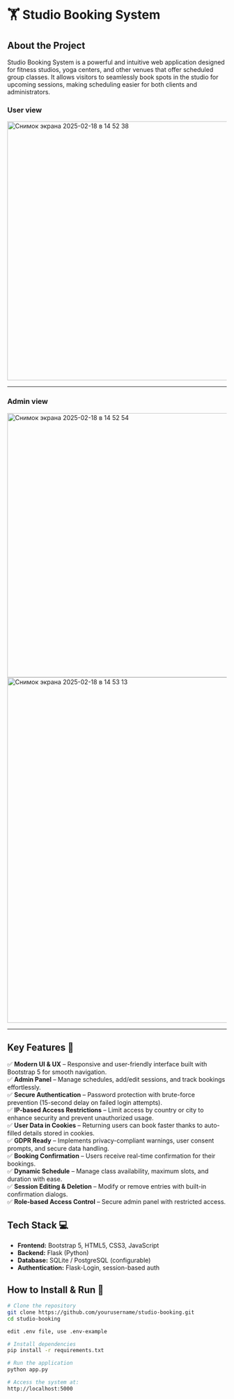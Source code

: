# 🏋️ Studio Booking System

## About the Project
Studio Booking System is a powerful and intuitive web application designed for fitness studios, yoga centers, and other venues that offer scheduled group classes. It allows visitors to seamlessly book spots in the studio for upcoming sessions, making scheduling easier for both clients and administrators.

### User view
<img width="593" alt="Снимок экрана 2025-02-18 в 14 52 38" src="https://github.com/user-attachments/assets/bd50ca81-5bc3-420a-8ff2-eefd4796dc6f" />
<hr>

### Admin view

<img width="605" alt="Снимок экрана 2025-02-18 в 14 52 54" src="https://github.com/user-attachments/assets/ccdcf23c-a792-4627-badc-7338ef2bb1dd" />

<img width="791" alt="Снимок экрана 2025-02-18 в 14 53 13" src="https://github.com/user-attachments/assets/974cd06c-7175-4820-a015-1cc2c3b0f2a2" />
<hr>

## Key Features 🚀
✅ **Modern UI & UX** – Responsive and user-friendly interface built with Bootstrap 5 for smooth navigation.  
✅ **Admin Panel** – Manage schedules, add/edit sessions, and track bookings effortlessly.  
✅ **Secure Authentication** – Password protection with brute-force prevention (15-second delay on failed login attempts).  
✅ **IP-based Access Restrictions** – Limit access by country or city to enhance security and prevent unauthorized usage.  
✅ **User Data in Cookies** – Returning users can book faster thanks to auto-filled details stored in cookies.  
✅ **GDPR Ready** – Implements privacy-compliant warnings, user consent prompts, and secure data handling.  
✅ **Booking Confirmation** – Users receive real-time confirmation for their bookings.  
✅ **Dynamic Schedule** – Manage class availability, maximum slots, and duration with ease.  
✅ **Session Editing & Deletion** – Modify or remove entries with built-in confirmation dialogs.  
✅ **Role-based Access Control** – Secure admin panel with restricted access.  

## Tech Stack 💻
- **Frontend:** Bootstrap 5, HTML5, CSS3, JavaScript
- **Backend:** Flask (Python)
- **Database:** SQLite / PostgreSQL (configurable)
- **Authentication:** Flask-Login, session-based auth

## How to Install & Run 🚀
```bash
# Clone the repository
git clone https://github.com/yourusername/studio-booking.git
cd studio-booking

edit .env file, use .env-example

# Install dependencies
pip install -r requirements.txt

# Run the application
python app.py

# Access the system at:
http://localhost:5000
```
